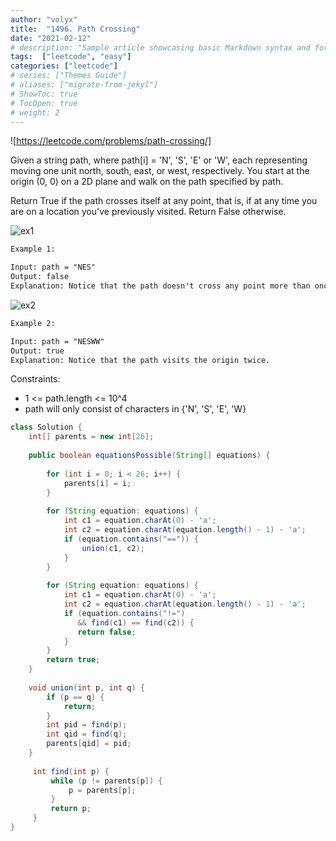 ```yaml
---
author: "volyx"
title:  "1496. Path Crossing"
date: "2021-02-12"
# description: "Sample article showcasing basic Markdown syntax and formatting for HTML elements."
tags:  ["leetcode", "easy"]
categories: ["leetcode"]
# series: ["Themes Guide"]
# aliases: ["migrate-from-jekyl"]
# ShowToc: true
# TocOpen: true
# weight: 2
---
```


![https://leetcode.com/problems/path-crossing/]

Given a string path, where path[i] = 'N', 'S', 'E' or 'W', each representing moving one unit north, south, east, or west, respectively. You start at the origin (0, 0) on a 2D plane and walk on the path specified by path.

Return True if the path crosses itself at any point, that is, if at any time you are on a location you've previously visited. Return False otherwise.

![ex1](/images/2021-02-12-ex1.jpg)

```txt
Example 1:

Input: path = "NES"
Output: false 
Explanation: Notice that the path doesn't cross any point more than once.
```

![ex2](/images/2021-02-12-ex2.jpg)

```txt
Example 2:

Input: path = "NESWW"
Output: true
Explanation: Notice that the path visits the origin twice.
```

Constraints:

- 1 <= path.length <= 10^4
- path will only consist of characters in {'N', 'S', 'E', 'W}

```java
class Solution {
    int[] parents = new int[26];
    
    public boolean equationsPossible(String[] equations) {
        
        for (int i = 0; i < 26; i++) {
            parents[i] = i;
        }
        
        for (String equation: equations) {
            int c1 = equation.charAt(0) - 'a';
            int c2 = equation.charAt(equation.length() - 1) - 'a';
            if (equation.contains("==")) {
                union(c1, c2);
            } 
        }
 
        for (String equation: equations) {
            int c1 = equation.charAt(0) - 'a';
            int c2 = equation.charAt(equation.length() - 1) - 'a';
            if (equation.contains("!=")
               && find(c1) == find(c2)) {
               return false;
            } 
        }
        return true;
    }
    
    void union(int p, int q) {
        if (p == q) {
            return;
        }
        int pid = find(p);
        int qid = find(q);
        parents[qid] = pid;
    }
    
     int find(int p) {
         while (p != parents[p]) {
             p = parents[p];
         }
         return p;
     }
}
